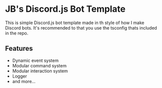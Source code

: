 # JB's Discord.js Bot Template

This is simple Discord.js bot template made in th style of how I make Discord bots. It's recommended to that you use the tsconfig thats included in the repo.

## Features
- Dynamic event system
- Modular command system
- Modular interaction system
- Logger
- and more...

